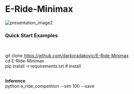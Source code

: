 # E-Ride-Minimax


![presentation_image2](https://user-images.githubusercontent.com/84730858/192179820-1a25de27-6fe5-43b3-bbed-7a6ab225b200.jpg)


<h3>Quick Start Examples</h3><br>


git clone https://github.com/darkoradakovic/E-Ride-Minimax<br>
cd E-Ride-Minimax<br>
pip install -r requirements.txt  # install<br><br>

<b>Inference</b><br>
python e_ride_competition --sim 100 --save<br>

